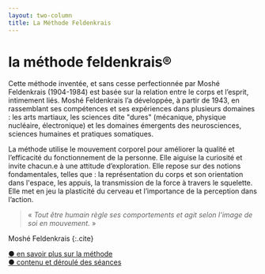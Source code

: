 ```yaml
---
layout: two-column
title: La Méthode Feldenkrais
---
```



# la méthode feldenkrais<span class="registered">&reg;</span>

Cette méthode inventée, et sans cesse perfectionnée par Moshé Feldenkrais (1904-1984) est basée sur la relation entre le corps et l’esprit, intimement liés. 
Moshé Feldenkrais l’a développée, à partir de 1943, en rassemblant ses compétences et ses expériences dans plusieurs domaines :  les arts martiaux, les sciences dite "dures" (mécanique, physique nucléaire, électronique) et les domaines émergents des neurosciences, sciences humaines et pratiques somatiques.

La méthode utilise le mouvement corporel pour améliorer la qualité et l’efficacité du fonctionnement de la personne.
Elle aiguise la curiosité et invite chacun.e à une attitude d’exploration.
Elle repose sur des notions fondamentales,  telles que : la représentation du corps et son orientation dans l'espace, les appuis, la transmission de la force à travers le squelette.
Elle met en jeu la plasticité du cerveau et l’importance de la perception dans l’action.  

> « *Tout être humain règle ses comportements et agit selon l'image de soi en mouvement.* » 

Moshé Feldenkrais
{:.cite}

<div class="savoir-plus"><a href="feldenkrais-plus">● en savoir plus sur la méthode</a></div>
<div class="savoir-plus"><a href="contenu-des-seances-feldenkrais">● contenu et déroulé des séances</a></div>